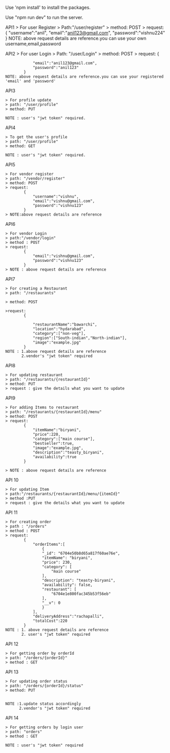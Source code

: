 Use 'npm install' to install the packages.

Use "npm run dev" to run the server.

API1
    > For user Register
    > Path:"/user/register"
    > method: POST
    > request:
            {
                "username":"anil",
                "email":"anil123@gmail.com",
                "password":"vishnu224"
            }
    NOTE: above request details are reference.you can use your own username,email,password


API2
    > For user Login
    > Path: "/user/Login"
    > method: POST
    > request:
            {

                "email":"anil123@gmail.com",
                "password":"anil123"
            }
    NOTE: above request details are reference.you can use your registered 'email' and 'password'
API3

    > For profile update
    > path: "/user/profile"
    > method: PUT

    NOTE : user's "jwt token" required.
    
API4

    > To get the user's profile
    > path: "/user/profile"
    > method: GET
    
    NOTE : user's "jwt token" required.

API5

    > For vendor register
    > path: "/vendor/register"
    > method: POST
    > request: 
            {
                "username":"vishnu",
                "email":"vishnu@gmail.com",
                "password":"vishnu123"
            }
    > NOTE:above request details are reference

API6 

    > For vendor Login
    > path:"/vendor/login"
    > method : POST
    > request:
            {
                "email":"vishnu@gmail.com",
                "password":"vishnu123"
            }
    > NOTE : above request details are reference

API7

    > For creating a Restaurant
    > path: "/restaurants"

    > method: POST

    >request: 
            {

                "restaurantName":"bawarchi",
                "location":"hydarabad",
                "category":["non-veg"],
                "region":["South-indian","North-indian"],
                "image":"example.jpg"
            }
    NOTE : 1.above request details are reference
           2.vendor's "jwt token" required

API8 

    > For updating restaurant
    > path: "/restaurants/{restaurantId}"
    > method: PUT
    > request : give the details what you want to update

API9

    > For adding Items to restaurant
    > path: "/restaurants/{restaurantId}/menu"
    > method: POST
    > request:
            {
                "itemName":"biryani",
                "price":220,
                "category":["main course"],
                "bestseller":true,
                "image":"example.jpg",
                "description":"teasty_biryani",
                "availability":true
            }

    > NOTE : above request details are reference

API 10 

    > For updating Item
    > path:"/restaurants/{restaurantId}/menu/{itemId}"
    > method :PUT
    > request : give the details what you want to update

API 11

    > For creating order
    > path : "/orders"
    > method : POST
    > request: 
            {
                "orderItems":[
                    {
                    "_id": "6704e50b8d65a817f60ae76e",
                    "itemName": "biryani",
                    "price": 230,
                    "category": [
                        "main course"
                    ],
                    "description": "teasty-biryani",
                    "availability": false,
                    "restaurant": [
                        "6704e1e800fac345b53f56eb"
                    ],
                    "__v": 0
                    }
                ],
                "deliveryAddress":"rachapalli",
                "totalCost":220
            }
    NOTE : 1. above request details are reference
           2. user's "jwt token" required

API 12

    > For getting order by orderId
    > path: "/orders/{orderId}"
    > method : GET

API 13

    > For updating order status
    > path: "/orders/{orderId}/status"
    > method: PUT


    NOTE :1.update status accordingly
          2.vendor's "jwt token" required

API 14

    > For getting orders by login user
    > path: "orders"
    > method : GET
    
    NOTE : user's "jwt token" required



    